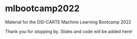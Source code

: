 # mlbootcamp2022
Material for the DSI-CARTE Machine Learning Bootcamp 2022

Thank you for stopping by. Slides and code will be added here!
